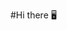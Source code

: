 #Hi there 	:desktop_computer:

<!--
**sainaadira/sainaadira** is a ✨ _special_ ✨ repository because its `README.md` (this file) appears on your GitHub profile.


- 😄 Pronouns: they/she

